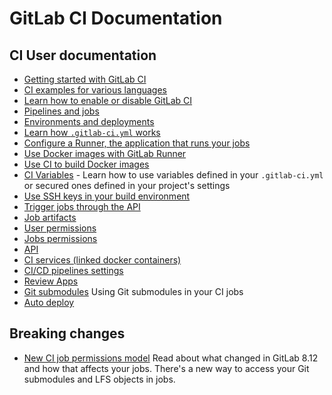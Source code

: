 # GitLab CI Documentation

## CI User documentation

- [Getting started with GitLab CI](quick_start/README.md)
- [CI examples for various languages](examples/README.md)
- [Learn how to enable or disable GitLab CI](enable_or_disable_ci.md)
- [Pipelines and jobs](pipelines.md)
- [Environments and deployments](environments.md)
- [Learn how `.gitlab-ci.yml` works](yaml/README.md)
- [Configure a Runner, the application that runs your jobs](runners/README.md)
- [Use Docker images with GitLab Runner](docker/using_docker_images.md)
- [Use CI to build Docker images](docker/using_docker_build.md)
- [CI Variables](variables/README.md) - Learn how to use variables defined in
  your `.gitlab-ci.yml` or secured ones defined in your project's settings
- [Use SSH keys in your build environment](ssh_keys/README.md)
- [Trigger jobs through the API](triggers/README.md)
- [Job artifacts](../user/project/pipelines/job_artifacts.md)
- [User permissions](../user/permissions.md#gitlab-ci)
- [Jobs permissions](../user/permissions.md#jobs-permissions)
- [API](../api/ci/README.md)
- [CI services (linked docker containers)](services/README.md)
- [CI/CD pipelines settings](../user/project/pipelines/settings.md)
- [Review Apps](review_apps/index.md)
- [Git submodules](git_submodules.md) Using Git submodules in your CI jobs
- [Auto deploy](autodeploy/index.md)

## Breaking changes

- [New CI job permissions model](../user/project/new_ci_build_permissions_model.md)
  Read about what changed in GitLab 8.12 and how that affects your jobs.
  There's a new way to access your Git submodules and LFS objects in jobs.
